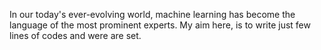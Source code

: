 In our today's ever-evolving world, machine learning has become the language of the most prominent experts. 
My aim here, is to write just few lines of codes and were are set. 
